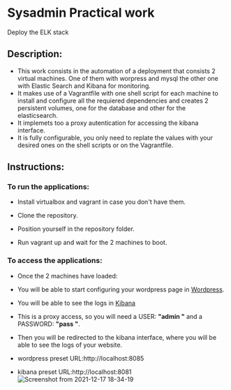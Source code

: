 # Sysadmin Practical work
Deploy the ELK stack
## Description:
- This work consists in the automation of a deployment that consists 2 virtual machines. One of them with worpress and mysql the other one with Elastic Search and Kibana for monitoring.
- It makes use of a Vagrantfile with one shell script for each machine to install and configure all the requiered dependencies and creates 2 persistent volumes, one for the database and other for the elasticsearch.
- It implemets too a proxy autentication for accessing the kibana interface.
- It is fully configurable, you only need to replate the values with your desired ones on the shell scripts or on the Vagrantfile.
## Instructions:


### To run the applications:

- Install virtualbox and vagrant in case you don't have them.

- Clone the repository.

- Position yourself in the repository folder.

- Run vagrant up and wait for the 2 machines to boot.

### To access the applications:
- Once the 2 machines have loaded:

- You will be able to start configuring your wordpress page in [Wordpress](http://localhost:8085). 

- You will be able to see the logs in [Kibana](http://localhost:8081)  


- This is a proxy access, so you will need a USER: **"admin "** and a PASSWORD: **"pass "**.

- Then you will be redirected to the kibana interface, where you will be able to see the logs of your website.  

- wordpress preset URL:http://localhost:8085

- kibana preset URL:http://localhost:8081
![Screenshot from 2021-12-17 18-34-19](https://user-images.githubusercontent.com/95095337/179399247-58b13481-c341-40ff-9334-69c40a05717e.png)


